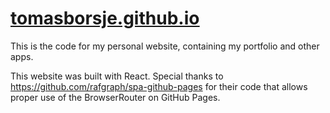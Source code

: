 # [<u>tomasborsje.github.io</u>](https://tomasborsje.github.io)

This is the code for my personal website, containing my portfolio and other apps. 

This website was built with React. Special thanks to https://github.com/rafgraph/spa-github-pages for their code that allows proper use of the BrowserRouter on GitHub Pages.